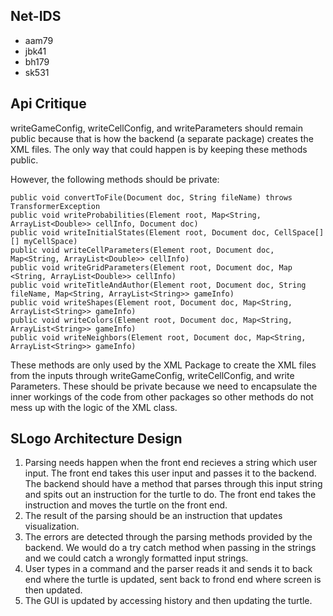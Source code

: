 ## Net-IDS
* aam79
* jbk41
* bh179
* sk531

## Api Critique
writeGameConfig, writeCellConfig, and writeParameters should remain public because 
that is how the backend (a separate package) creates the XML files. The only 
way that could happen is by keeping these methods public. 

However, the following methods should be private: 

    public void convertToFile(Document doc, String fileName) throws TransformerException 
    public void writeProbabilities(Element root, Map<String, ArrayList<Double>> cellInfo, Document doc)
    public void writeInitialStates(Element root, Document doc, CellSpace[][] myCellSpace)
    public void writeCellParameters(Element root, Document doc, Map<String, ArrayList<Double>> cellInfo)
    public void writeGridParameters(Element root, Document doc, Map <String, ArrayList<Double>> cellInfo)
    public void writeTitleAndAuthor(Element root, Document doc, String fileName, Map<String, ArrayList<String>> gameInfo) 
    public void writeShapes(Element root, Document doc, Map<String, ArrayList<String>> gameInfo)
    public void writeColors(Element root, Document doc, Map<String, ArrayList<String>> gameInfo)
    public void writeNeighbors(Element root, Document doc, Map<String, ArrayList<String>> gameInfo)
    
These methods are only used by the XML Package to create the XML files from the 
inputs through writeGameConfig, writeCellConfig, and write Parameters. These should be 
private because we need to encapsulate the inner workings of the code from other packages
so other methods do not mess up with the logic of the XML class. 

## SLogo Architecture Design 
1. Parsing needs happen when the front end recieves a string which 
    user input. The front end takes this user input and passes it 
    to the backend. The backend should have a method that parses through
    this input string and spits out an instruction for the turtle to
    do. The front end takes the instruction and moves the turtle 
    on the front end. 
2. The result of the parsing should be an instruction that updates 
    visualization. 
3. The errors are detected through the parsing methods provided by the 
    backend. We would do a try catch method when passing in the strings
    and we could catch a wrongly formatted input strings. 
4. User types in a command and the parser reads it and sends it to back     
   end where the turtle is updated, sent back to frond end where screen is 
    then updated.
5.  The GUI is updated by accessing history and then updating the turtle. 



